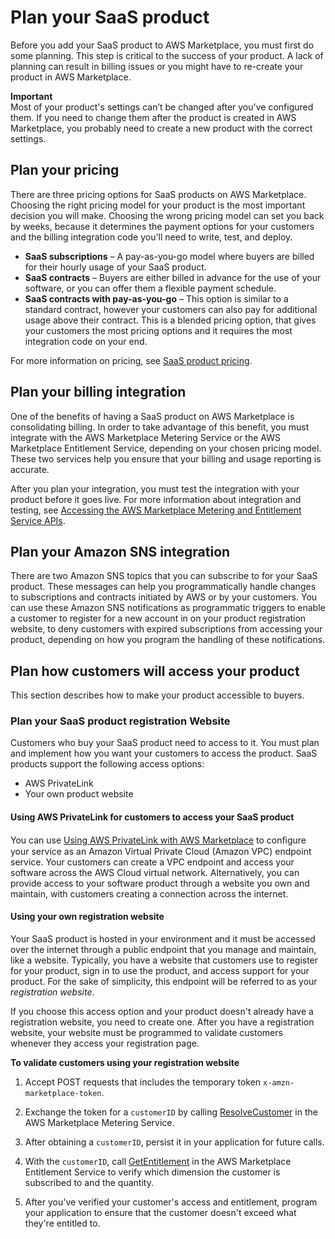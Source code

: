 # Plan your SaaS product<a name="saas-prepare"></a>

Before you add your SaaS product to AWS Marketplace, you must first do some planning\. This step is critical to the success of your product\. A lack of planning can result in billing issues or you might have to re\-create your product in AWS Marketplace\.

**Important**  
Most of your product's settings can’t be changed after you've configured them\. If you need to change them after the product is created in AWS Marketplace, you probably need to create a new product with the correct settings\.

## Plan your pricing<a name="plan-pricing"></a>

There are three pricing options for SaaS products on AWS Marketplace\. Choosing the right pricing model for your product is the most important decision you will make\. Choosing the wrong pricing model can set you back by weeks, because it determines the payment options for your customers and the billing integration code you'll need to write, test, and deploy\.
+ **SaaS subscriptions** – A pay\-as\-you\-go model where buyers are billed for their hourly usage of your SaaS product\.
+ **SaaS contracts** – Buyers are either billed in advance for the use of your software, or you can offer them a flexible payment schedule\. 
+ **SaaS contracts with pay\-as\-you\-go** – This option is similar to a standard contract, however your customers can also pay for additional usage above their contract\. This is a blended pricing option, that gives your customers the most pricing options and it requires the most integration code on your end\.

For more information on pricing, see [SaaS product pricing](saas-pricing-models.md)\.

## Plan your billing integration<a name="saas-plan-integration"></a>

One of the benefits of having a SaaS product on AWS Marketplace is consolidating billing\. In order to take advantage of this benefit, you must integrate with the AWS Marketplace Metering Service or the AWS Marketplace Entitlement Service, depending on your chosen pricing model\. These two services help you ensure that your billing and usage reporting is accurate\.

After you plan your integration, you must test the integration with your product before it goes live\. For more information about integration and testing, see [Accessing the AWS Marketplace Metering and Entitlement Service APIs](saas-integration-metering-and-entitlement-apis.md)\.

## Plan your Amazon SNS integration<a name="saas-plan-sns"></a>

There are two Amazon SNS topics that you can subscribe to for your SaaS product\. These messages can help you programmatically handle changes to subscriptions and contracts initiated by AWS or by your customers\. You can use these Amazon SNS notifications as programmatic triggers to enable a customer to register for a new account in on your product registration website, to deny customers with expired subscriptions from accessing your product, depending on how you program the handling of these notifications\.

## Plan how customers will access your product<a name="saas-plan-customer-access"></a>

This section describes how to make your product accessible to buyers\. 

### Plan your SaaS product registration Website<a name="saas-plan-registration"></a>

Customers who buy your SaaS product need to access to it\. You must plan and implement how you want your customers to access the product\. SaaS products support the following access options:
+ AWS PrivateLink
+ Your own product website

#### Using AWS PrivateLink for customers to access your SaaS product<a name="saas-plan-privatelink"></a>

You can use [Using AWS PrivateLink with AWS Marketplace](privatelink.md) to conﬁgure your service as an Amazon Virtual Private Cloud \(Amazon VPC\) endpoint service\. Your customers can create a VPC endpoint and access your software across the AWS Cloud virtual network\. Alternatively, you can provide access to your software product through a website you own and maintain, with customers creating a connection across the internet\.

#### Using your own registration website<a name="saas-plan-website"></a>

 Your SaaS product is hosted in your environment and it must be accessed over the internet through a public endpoint that you manage and maintain, like a website\. Typically, you have a website that customers use to register for your product, sign in to use the product, and access support for your product\. For the sake of simplicity, this endpoint will be referred to as your *registration website*\.

If you choose this access option and your product doesn't already have a registration website, you need to create one\. After you have a registration website, your website must be programmed to validate customers whenever they access your registration page\.

**To validate customers using your registration website**

1. Accept POST requests that includes the temporary token `x-amzn-marketplace-token`\.

1. Exchange the token for a `customerID` by calling [ResolveCustomer](https://docs.aws.amazon.com/marketplacemetering/latest/APIReference/API_ResolveCustomer.html) in the AWS Marketplace Metering Service\.

1.  After obtaining a `customerID`, persist it in your application for future calls\.

1. With the `customerID`, call [GetEntitlement](https://docs.aws.amazon.com/marketplaceentitlement/latest/APIReference/API_GetEntitlements.html) in the AWS Marketplace Entitlement Service to verify which dimension the customer is subscribed to and the quantity\.

1. After you've verified your customer's access and entitlement, program your application to ensure that the customer doesn't exceed what they're entitled to\.
